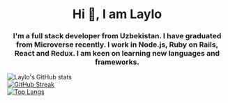 <h1 align="center">Hi 👋, I am Laylo</h1>
<h3 align="center">I'm a full stack developer from Uzbekistan. I have graduated from Microverse recently. I work in Node.js, Ruby on Rails, React and Redux. I am keen on learning new languages and frameworks.</h3>

![Laylo's GitHub stats](https://github-readme-stats.vercel.app/api?username=Laylo309&show_icons=true&theme=radical)                     
[![GitHub Streak](https://github-readme-streak-stats.herokuapp.com/?user=Laylo309&theme=radical)](https://git.io/streak-stats)                        
[![Top Langs](https://github-readme-stats.vercel.app/api/top-langs/?username=laylo309&layout=compact&theme=radical)](https://github.com/anuraghazra/github-readme-stats)









